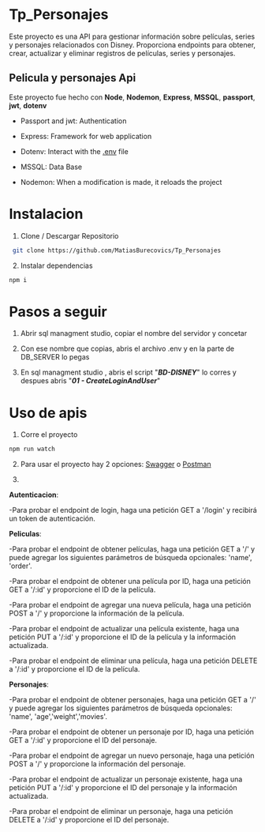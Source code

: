 # Tp_Personajes
Este proyecto es una API para gestionar información sobre películas, series y personajes relacionados con Disney. Proporciona endpoints para obtener, crear, actualizar y eliminar registros de películas, series y personajes.

## Pelicula y personajes Api

 Este proyecto fue hecho con **Node**, **Nodemon**, **Express**, **MSSQL**, **passport**, **jwt**, **dotenv**

- Passport and jwt: Authentication

- Express: Framework for web application


- Dotenv: Interact with the [.env](./env) file

- MSSQL: Data Base

- Nodemon: When a modification is made, it reloads the project

# Instalacion

1. Clone / Descargar Repositorio
   
```bash
 git clone https://github.com/MatiasBurecovics/Tp_Personajes
```
2. Instalar dependencias
```bash
npm i 
```
# Pasos a seguir
1. Abrir sql managment studio, copiar el nombre del servidor y concetar

2. Con ese nombre que copias, abris el archivo .env y en la parte de DB_SERVER lo pegas
3. En sql managment studio , abris el script "***BD-DISNEY***" lo corres y despues abris "***01 - CreateLoginAndUser***"


# Uso de apis
1. Corre el proyecto
```bash
npm run watch
```	
 2. Para usar el proyecto hay 2 opciones: [Swagger](./SwaggerPersonajes.yaml) o [Postman](./TP_PERSONAJES.postman_collection.json)

3. 
**Autenticacion**:

-Para probar el endpoint de login, haga una petición GET a '/login' y recibirá un token de autenticación.

**Peliculas**:

-Para probar el endpoint de obtener películas, haga una petición GET a '/' y puede agregar los siguientes parámetros de búsqueda opcionales: 'name', 'order'.

-Para probar el endpoint de obtener una película por ID, haga una petición GET a '/:id' y proporcione el ID de la película.

-Para probar el endpoint de agregar una nueva película, haga una petición POST a '/' y proporcione la información de la película.

-Para probar el endpoint de actualizar una película existente, haga una petición PUT a '/:id' y proporcione el ID de la película y la información actualizada.

-Para probar el endpoint de eliminar una película, haga una petición DELETE a '/:id' y proporcione el ID de la película.

**Personajes**:

-Para probar el endpoint de obtener personajes, haga una petición GET a '/' y puede agregar los siguientes parámetros de búsqueda opcionales: 'name', 'age','weight','movies'.

-Para probar el endpoint de obtener un personaje por ID, haga una petición GET a '/:id' y proporcione el ID del personaje.

-Para probar el endpoint de agregar un nuevo personaje, haga una petición POST a '/' y proporcione la información del personaje.

-Para probar el endpoint de actualizar un personaje existente, haga una petición PUT a '/:id' y proporcione el ID del personaje y la información actualizada.

-Para probar el endpoint de eliminar un personaje, haga una petición DELETE a '/:id' y proporcione el ID del personaje.
#


    


    
